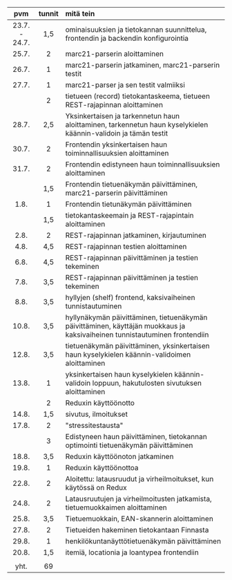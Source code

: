 | pvm | tunnit | mitä tein |
| :---: | :---: | :--- |
| 23.7. - 24.7. | 1,5 | ominaisuuksien ja tietokannan suunnittelua, frontendin ja backendin konfigurointia |
| 25.7. | 2 | marc21-parserin aloittaminen |
| 26.7. | 1 | marc21-parserin jatkaminen, marc21-parserin testit |
| 27.7. | 1 | marc21-parser ja sen testit valmiiksi |
| | 2 | tietueen (record) tietokantaskeema, tietueen REST-rajapinnan aloittaminen |
| 28.7. | 2,5 | Yksinkertaisen ja tarkennetun haun aloittaminen, tarkennetun haun kyselykielen käännin-validoin ja tämän testit |
| 30.7. | 2 | Frontendin yksinkertaisen haun toiminnallisuuksien aloittaminen |
| 31.7. | 2 | Frontendin edistyneen haun toiminnallisuuksien aloittaminen |
| | 1,5 | Frontendin tietuenäkymän päivittäminen, marc21-parserin päivittäminen |
| 1.8. | 1 | Frontendin tietunäkymän päivittäminen |
| | 1,5 | tietokantaskeemain ja REST-rajapintain aloittaminen |
| 2.8. | 2 | REST-rajapinnan jatkaminen, kirjautuminen |
| 4.8. | 4,5 | REST-rajapinnan testien aloittaminen |
| 6.8. | 4,5 | REST-rajapinnan päivittäminen ja testien tekeminen |
| 7.8. | 3,5 | REST-rajapinnan päivittäminen ja testien tekeminen |
| 8.8. | 3,5 | hyllyjen (shelf) frontend, kaksivaiheinen tunnistautuminen |
| 10.8. | 3,5 | hyllynäkymän päivittäminen, tietuenäkymän päivittäminen, käyttäjän muokkaus ja kaksivaiheinen tunnistautuminen frontendiin |
| 12.8. | 3,5 | tietuenäkymän päivittäminen, yksinkertaisen haun kyselykielen käännin-validoimen aloittaminen |
| 13.8. | 1 | yksinkertaisen haun kyselykielen käännin-validoin loppuun, hakutulosten sivutuksen aloittaminen |
| | 2 | Reduxin käyttöönotto |
| 14.8. | 1,5 | sivutus, ilmoitukset |
| 17.8. | 2 | "stressitestausta" |
| | 3 | Edistyneen haun päivittäminen, tietokannan optimointi tietuenäkymän päivittäminen |
| 18.8. | 3,5 | Reduxin käyttöönoton jatkaminen |
| 19.8. | 1 | Reduxin käyttöönottoa |
| 22.8. | 2 | Aloitettu: latausruudut ja virheilmoitukset, kun käytössä on Redux |
| 24.8. | 2 | Latausruutujen ja virheilmoitusten jatkamista, tietuemuokkaimen aloittaminen |
| 25.8. | 3,5 | Tietuemuokkain, EAN-skannerin aloittaminen |
| 27.8. | 2 | Tietueiden hakeminen tietokantaan Finnasta |
| 29.8. | 1 | henkilökuntanäyttötietuenäkymän päivittäminen |
| 20.8. | 1,5 | itemiä, locationia ja loantypea frontendiin |
| | | |
| yht. | 69 | |